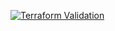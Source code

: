 
[![Terraform Validation](https://github.com/HappyPathway/terraform-tfe-workspace/actions/workflows/terraform.yaml/badge.svg)](https://github.com/HappyPathway/terraform-tfe-workspace/actions/workflows/terraform.yaml)
